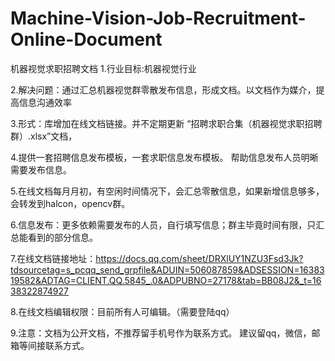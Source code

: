 # Machine-Vision-Job-Recruitment-Online-Document
机器视觉求职招聘文档
1.行业目标:机器视觉行业

2.解决问题：通过汇总机器视觉群零散发布信息，形成文档。以文档作为媒介，提高信息沟通效率

3.形式：库增加在线文档链接。并不定期更新 “招聘求职合集（机器视觉求职招聘群）.xlsx”文档，

4.提供一套招聘信息发布模板，一套求职信息发布模板。 帮助信息发布人员明晰需要发布信息。

5.在线文档每月月初，有空闲时间情况下，会汇总零散信息，如果新增信息够多，会转发到halcon，opencv群。

6.信息发布：更多依赖需要发布的人员，自行填写信息；群主毕竟时间有限，只汇总能看到的部分信息。

7.在线文档链接地址：https://docs.qq.com/sheet/DRXlUY1NZU3Fsd3Jk?tdsourcetag=s_pcqq_send_grpfile&ADUIN=506087859&ADSESSION=1638319582&ADTAG=CLIENT.QQ.5845_.0&ADPUBNO=27178&tab=BB08J2&_t=1638322874927

8.在线文档编辑权限：目前所有人可编辑。（需要登陆qq）

9.注意：文档为公开文档，不推荐留手机号作为联系方式。 建议留qq，微信，邮箱等间接联系方式。 
